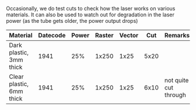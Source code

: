 Occasionally, we do test cuts to check how the laser works on various
materials.  It can also be used to watch out for degradation in the laser
power (as the tube gets older, the power output drops)

| Material | Datecode | Power | Raster | Vector | Cut | Remarks | Image |
| -------- | -------- | ----- | ------ | ------ | --- | ------- | ----- |
| Dark plastic, 3mm thick | 1941 | 25% | 1x250 | 1x25 | 5x20 | | |
| Clear plastic, 6mm thick | 1941 | 25% | 1x250 | 1x25 | 6x10 | not quite cut through | |

